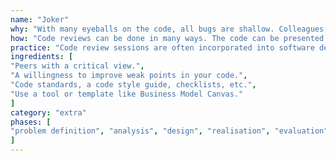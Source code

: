```yaml
---
name: "Joker"
why: "With many eyeballs on the code, all bugs are shallow. Colleagues can help you find bugs and improve the quality of your source code."
how: "Code reviews can be done in many ways. The code can be presented on a big screen, so the entire team can do the review together. You can also ask one or two peers to simply sit behind your desk while you talk them through your code. Code analysis can also be a part of the workflow (e.g. every commit must be reviewed by someone else)."
practice: "Code review sessions are often incorporated into software development projects. In Scrum, code reviews can be part of the ‘definition of done’. Pair programming can also be an effective way to let your work be continuously reviewed by a peer."
ingredients: [
"Peers with a critical view.",
"A willingness to improve weak points in your code.",
"Code standards, a code style guide, checklists, etc.",
"Use a tool or template like Business Model Canvas."
]
category: "extra"
phases: [
"problem definition", "analysis", "design", "realisation", "evaluation"
]
---
```

